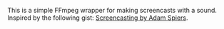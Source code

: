 This is a simple FFmpeg wrapper for making screencasts with a sound.
Inspired by the following gist: [Screencasting by Adam Spiers](https://gist.github.com/aspiers/38eed5ea5fc1b7a98372).
